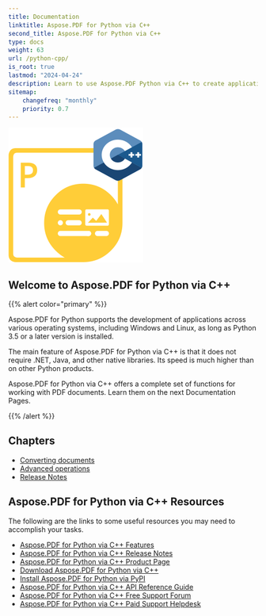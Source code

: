 ```yaml
---
title: Documentation
linktitle: Aspose.PDF for Python via C++
second_title: Aspose.PDF for Python via C++
type: docs
weight: 63
url: /python-cpp/
is_root: true
lastmod: "2024-04-24"
description: Learn to use Aspose.PDF Python via C++ to create applications for PDF document processing on any platform using Python. Browse tutorials, sample codes, and more.    
sitemap:
    changefreq: "monthly"
    priority: 0.7
---
```


![Aspose.PDF for Python via C++ logo image](aspose_pdf-for-python-cpp.png)

## Welcome to Aspose.PDF for Python via C++

{{% alert color="primary" %}}

Aspose.PDF for Python supports the development of applications across various operating systems, including Windows and Linux, as long as Python 3.5 or a later version is installed.

The main feature of Aspose.PDF for Python via C++ is that it does not require .NET, Java, and other native libraries. Its speed is much higher than on other Python products.

Aspose.PDF for Python via C++ offers a complete set of functions for working with PDF documents. Learn them on the next Documentation Pages.

{{% /alert %}}

## Chapters

- [Converting documents](/pdf/python-cpp/converting/)
- [Advanced operations](/pdf/python-cpp/advanced-operations/)
- [Release Notes](https://releases.aspose.com/pdf/pythoncpp/)

## Aspose.PDF for Python via C++ Resources

The following are the links to some useful resources you may need to accomplish your tasks.

- [Aspose.PDF for Python via C++ Features](/pdf/python-cpp/key-features/)
- [Aspose.PDF for Python via C++ Release Notes](https://releases.aspose.com/pdf/pythoncpp/)
- [Aspose.PDF for Python via C++ Product Page](https://products.aspose.com/pdf/python-cpp/)
- [Download Aspose.PDF for Python via C++](https://releases.aspose.com/pdf/pythoncpp/)
- [Install Aspose.PDF for Python via PyPI](https://pypi.org/project/aspose-pdf-cpp-for-python/)
- [Aspose.PDF for Python via C++ API Reference Guide](https://reference.aspose.com/pdf/python-cpp/)
- [Aspose.PDF for Python via C++ Free Support Forum](https://forum.aspose.com/c/pdf/10)
- [Aspose.PDF for Python via C++ Paid Support Helpdesk](https://helpdesk.aspose.com/)
